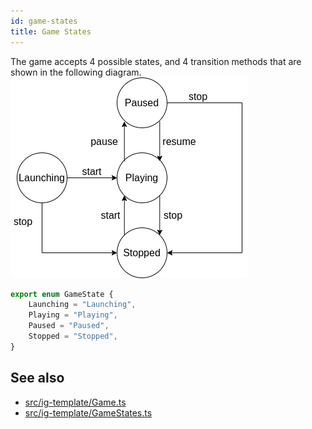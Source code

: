 ```yaml
---
id: game-states
title: Game States
---
```


The game accepts 4 possible states, and 4 transition methods that are shown in the following diagram.
![](images/state-machine.png)

```ts
export enum GameState {
    Launching = "Launching",
    Playing = "Playing",
    Paused = "Paused",
    Stopped = "Stopped",
}
```

## See also
- [src/ig-template/Game.ts](https://github.com/123ishaTest/incremental-game-template/blob/master/src/ig-template/Game.ts)
- [src/ig-template/GameStates.ts](https://github.com/123ishaTest/incremental-game-template/blob/master/src/ig-template/GameState.ts)

